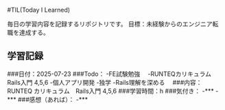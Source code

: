 #TIL(Today I Learned)

毎日の学習内容を記録するリポジトリです。
目標：未経験からのエンジニア転職を達成する。

## 学習記録
###日付：2025-07-23
###Todo：
-FE試験勉強　 
-RUNTEQカリキュラム　 Rails入門 4,5,6
-個人アプリ開発 
-独学 
-Rails理解を深める　
###内容：RUNTEQ カリキュラム　Rails入門 4,5,6
###学習時間：h
###気付き：
-***
-***
###感想（あれば）：
-***
